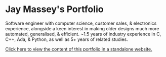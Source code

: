 ﻿# Jay Massey's Portfolio
Software engineer with computer science, customer sales, & electronics experience, alongside a keen interest in making older designs much more automated, generalised, & efficient. ~1.5 years of industry experience in C, C++, Ada, & Python, as well as 5+ years of related studies.

<a href="https://jaymassey98.github.io/portfolio">Click here to view the content of this portfolio in a standalone website.</a>
